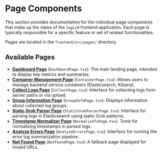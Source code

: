 # Page Components

This section provides documentation for the individual page components that make up the views of the `logLLM` frontend application. Each page is typically responsible for a specific feature or set of related functionalities.

Pages are located in the `frontend/src/pages/` directory.

## Available Pages

- **[Dashboard Page](./DashboardPage.md)** (`DashboardPage.tsx`): The main landing page, intended to display key metrics and summaries.
- **[Container Management Page](./ContainerPage.md)** (`ContainerPage.tsx`): Allows users to manage backend service containers (Elasticsearch, Kibana).
- **[Collect Logs Page](./CollectPage.md)** (`CollectPage.tsx`): Interface for collecting logs from server paths or via upload.
- **[Group Information Page](./GroupInfoPage.md)** (`GroupInfoPage.tsx`): Displays information about collected log groups.
- **[Static Grok Parser Page](./StaticGrokParserPage.md)** (`StaticGrokParserPage.tsx`): Interface for parsing logs in Elasticsearch using static Grok patterns.
- **[Timestamp Normalizer Page](./NormalizeTsPage.md)** (`NormalizeTsPage.tsx`): Tools for normalizing timestamps in parsed logs.
- **[Analyze Errors Page](./AnalyzeErrorsPage.md)** (`AnalyzeErrorsPage.tsx`): Interface for running the error log summarization pipeline.
- **[Not Found Page](./NotFoundPage.md)** (`NotFoundPage.tsx`): A fallback page displayed for invalid URLs.
